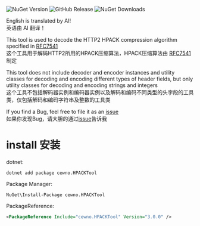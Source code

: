 ![NuGet Version](https://img.shields.io/nuget/vpre/cewno.HPACKTool?style=flat)
![GitHub Release](https://img.shields.io/github/v/release/cewno/HPACKTool)
![NuGet Downloads](https://img.shields.io/nuget/dt/cewno.HPACKTool?label=nuget%20downloads)

English is translated by AI!  
英语由 AI 翻译！

This tool is used to decode the HTTP2 HPACK compression algorithm specified in [RFC7541](https://www.rfc-editor.org/rfc/rfc7541)  
这个工具用于解码HTTP2所用的HPACK压缩算法，HPACK压缩算法由 [RFC7541](https://www.rfc-editor.org/rfc/rfc7541) 制定  

This tool does not include decoder and encoder instances and utility classes for decoding and encoding different types 
of header fields, but only utility classes for decoding and encoding strings and integers  
这个工具不包括解码器实例和编码器实例以及解码和编码不同类型的头字段的工具类，仅包括解码和编码字符串及整数的工具类

If you find a Bug, feel free to file it as an [issue](https://github.com/cewno/HPACKTool/issues)  
如果你发现Bug，请大胆的通过[issue](https://github.com/cewno/HPACKTool/issues)告诉我  
# install 安装
 dotnet:
```shell
dotnet add package cewno.HPACKTool
```
Package Manager:
```shell
NuGet\Install-Package cewno.HPACKTool
```
PackageReference:
```xml
<PackageReference Include="cewno.HPACKTool" Version="3.0.0" />
```
